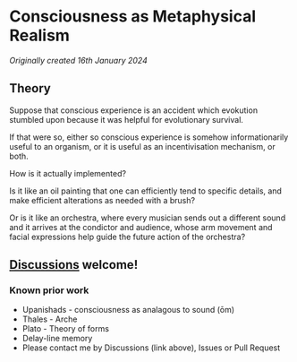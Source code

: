 # Consciousness as Metaphysical Realism

*Originally created 16th January 2024*

## Theory

Suppose that conscious experience is an accident which evokution stumbled upon because it was helpful for evolutionary survival.

If that were so, either so conscious experience is somehow informationarily useful to an organism, or it is useful as an incentivisation mechanism, or both.

How is it actually implemented?

Is it like an oil painting that one can efficiently tend to specific details, and make efficient alterations as needed with a brush?

Or is it like an orchestra, where every musician sends out a different sound and it arrives at the condictor and audience, whose arm movement and facial expressions help guide the future action of the orchestra?

## [Discussions](https://github.com/aliclark/the_wooden_sword/discussions) welcome!

### Known prior work
- Upanishads - consciousness as analagous to sound (ōm)
- Thales - Arche
- Plato - Theory of forms
- Delay-line memory
- Please contact me by Discussions (link above), Issues or Pull Request

